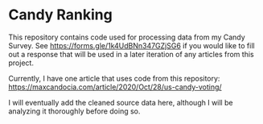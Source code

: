 # Candy Ranking

This repository contains code used for processing data from my Candy Survey. See https://forms.gle/1k4UdBNn347GZjSG6 if you would like to fill out a response that will be used in a later iteration of any articles from this project.

Currently, I have one article that uses code from this repository: https://maxcandocia.com/article/2020/Oct/28/us-candy-voting/

I will eventually add the cleaned source data here, although I will be analyzing it thoroughly before doing so.